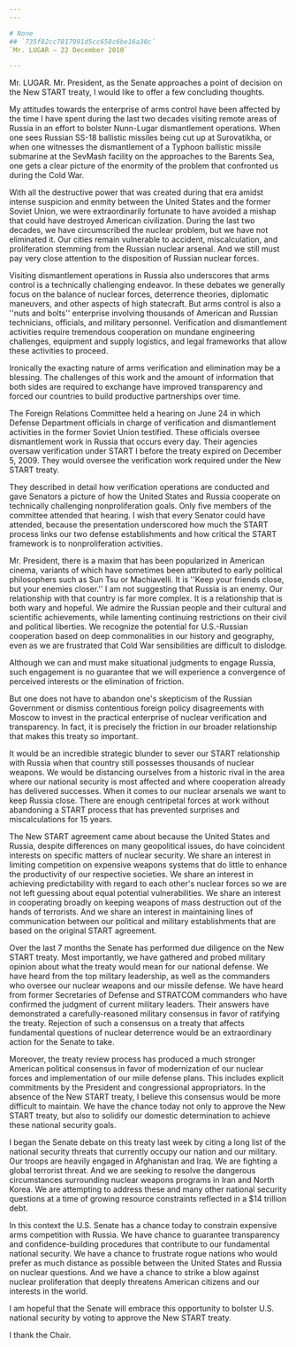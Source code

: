 ```yaml
---
---

# None
## `735f82cc7817991d5cc658c6be16a30c`
`Mr. LUGAR — 22 December 2010`

---
```



Mr. LUGAR. Mr. President, as the Senate approaches a point of 
decision on the New START treaty, I would like to offer a few 
concluding thoughts.

My attitudes towards the enterprise of arms control have been 
affected by the time I have spent during the last two decades visiting 
remote areas of Russia in an effort to bolster Nunn-Lugar dismantlement 
operations. When one sees Russian SS-18 ballistic missiles being cut up 
at Surovatikha, or when one witnesses the dismantlement of a Typhoon 
ballistic missile submarine at the SevMash facility on the approaches 
to the Barents Sea, one gets a clear picture of the enormity of the 
problem that confronted us during the Cold War.

With all the destructive power that was created during that era 
amidst intense suspicion and enmity between the United States and the 
former Soviet Union, we were extraordinarily fortunate to have avoided 
a mishap that could have destroyed American civilization. During the 
last two decades, we have circumscribed the nuclear problem, but we 
have not eliminated it. Our cities remain vulnerable to accident, 
miscalculation, and proliferation stemming from the Russian nuclear 
arsenal. And we still must pay very close attention to the disposition 
of Russian nuclear forces.

Visiting dismantlement operations in Russia also underscores that 
arms control is a technically challenging endeavor. In these debates we 
generally focus on the balance of nuclear forces, deterrence theories, 
diplomatic maneuvers, and other aspects of high statecraft. But arms 
control is also a ''nuts and bolts'' enterprise involving thousands of 
American and Russian technicians, officials, and military personnel. 
Verification and dismantlement activities require tremendous 
cooperation on mundane engineering challenges, equipment and supply 
logistics, and legal frameworks that allow these activities to proceed.

Ironically the exacting nature of arms verification and elimination 
may be a blessing. The challenges of this work and the amount of 
information that both sides are required to exchange have improved 
transparency and forced our countries to build productive partnerships 
over time.

The Foreign Relations Committee held a hearing on June 24 in which 
Defense Department officials in charge of verification and 
dismantlement activities in the former Soviet Union testified. These 
officials oversee dismantlement work in Russia that occurs every day. 
Their agencies oversaw verification under START I before the treaty 
expired on December 5, 2009. They would oversee the verification work 
required under the New START treaty.


They described in detail how verification operations are conducted 
and gave Senators a picture of how the United States and Russia 
cooperate on technically challenging nonproliferation goals. Only five 
members of the committee attended that hearing. I wish that every 
Senator could have attended, because the presentation underscored how 
much the START process links our two defense establishments and how 
critical the START framework is to nonproliferation activities.

Mr. President, there is a maxim that has been popularized in American 
cinema, variants of which have sometimes been attributed to early 
political philosophers such as Sun Tsu or Machiavelli. It is ''Keep 
your friends close, but your enemies closer.'' I am not suggesting that 
Russia is an enemy. Our relationship with that country is far more 
complex. It is a relationship that is both wary and hopeful. We admire 
the Russian people and their cultural and scientific achievements, 
while lamenting continuing restrictions on their civil and political 
liberties. We recognize the potential for U.S.-Russian cooperation 
based on deep commonalities in our history and geography, even as we 
are frustrated that Cold War sensibilities are difficult to dislodge.

Although we can and must make situational judgments to engage Russia, 
such engagement is no guarantee that we will experience a convergence 
of perceived interests or the elimination of friction.

But one does not have to abandon one's skepticism of the Russian 
Government or dismiss contentious foreign policy disagreements with 
Moscow to invest in the practical enterprise of nuclear verification 
and transparency. In fact, it is precisely the friction in our broader 
relationship that makes this treaty so important.



It would be an incredible strategic blunder to sever our START 
relationship with Russia when that country still possesses thousands of 
nuclear weapons. We would be distancing ourselves from a historic rival 
in the area where our national security is most affected and where 
cooperation already has delivered successes. When it comes to our 
nuclear arsenals we want to keep Russia close. There are enough 
centripetal forces at work without abandoning a START process that has 
prevented surprises and miscalculations for 15 years.

The New START agreement came about because the United States and 
Russia, despite differences on many geopolitical issues, do have 
coincident interests on specific matters of nuclear security. We share 
an interest in limiting competition on expensive weapons systems that 
do little to enhance the productivity of our respective societies. We 
share an interest in achieving predictability with regard to each 
other's nuclear forces so we are not left guessing about equal 
potential vulnerabilities. We share an interest in cooperating broadly 
on keeping weapons of mass destruction out of the hands of terrorists. 
And we share an interest in maintaining lines of communication between 
our political and military establishments that are based on the 
original START agreement.

Over the last 7 months the Senate has performed due diligence on the 
New START treaty. Most importantly, we have gathered and probed 
military opinion about what the treaty would mean for our national 
defense. We have heard from the top military leadership, as well as the 
commanders who oversee our nuclear weapons and our missile defense. We 
have heard from former Secretaries of Defense and STRATCOM commanders 
who have confirmed the judgment of current military leaders. Their 
answers have demonstrated a carefully-reasoned military consensus in 
favor of ratifying the treaty. Rejection of such a consensus on a 
treaty that affects fundamental questions of nuclear deterrence would 
be an extraordinary action for the Senate to take.


Moreover, the treaty review process has produced a much stronger 
American political consensus in favor of modernization of our nuclear 
forces and implementation of our miile defense plans. This includes 
explicit commitments by the President and congressional appropriators. 
In the absence of the New START treaty, I believe this consensus would 
be more difficult to maintain. We have the chance today not only to 
approve the New START treaty, but also to solidify our domestic 
determination to achieve these national security goals.

I began the Senate debate on this treaty last week by citing a long 
list of the national security threats that currently occupy our nation 
and our military. Our troops are heavily engaged in Afghanistan and 
Iraq. We are fighting a global terrorist threat. And we are seeking to 
resolve the dangerous circumstances surrounding nuclear weapons 
programs in Iran and North Korea. We are attempting to address these 
and many other national security questions at a time of growing 
resource constraints reflected in a $14 trillion debt.

In this context the U.S. Senate has a chance today to constrain 
expensive arms competition with Russia. We have chance to guarantee 
transparency and confidence-building procedures that contribute to our 
fundamental national security. We have a chance to frustrate rogue 
nations who would prefer as much distance as possible between the 
United States and Russia on nuclear questions. And we have a chance to 
strike a blow against nuclear proliferation that deeply threatens 
American citizens and our interests in the world.

I am hopeful that the Senate will embrace this opportunity to bolster 
U.S. national security by voting to approve the New START treaty.

I thank the Chair.